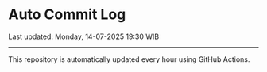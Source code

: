 # Auto Commit Log

Last updated: Monday, 14-07-2025 19:30 WIB

---

This repository is automatically updated every hour using GitHub Actions.
